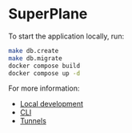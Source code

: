 # SuperPlane

To start the application locally, run:

```bash
make db.create
make db.migrate
docker compose build
docker compose up -d
```

For more information:
- [Local development](./docs/local-development.md)
- [CLI](./docs/cli.md)
- [Tunnels](./docs/tunnels.md)
